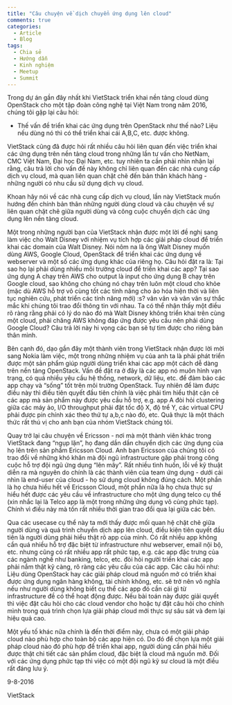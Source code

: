 ```yaml
---
title: "Câu chuyện về dịch chuyển ứng dụng lên cloud"
comments: true
categories:
  - Article
  - Blog
tags:
  - Chia sẻ
  - Hướng dẫn
  - Kinh nghiệm
  - Meetup
  - Summit
---
```

Trong dự án gần đây nhất khi VietStack triển khai nền tảng cloud dùng OpenStack cho một tập đoàn công nghệ tại Việt Nam trong năm 2016, chúng tôi gặp lại câu hỏi:

<ul>
<li>Thế vấn đề triển khai các ứng dụng trên OpenStack như thế nào? Liệu nếu dùng nó thì có thể triển khai cái A,B,C, etc. được không.</li>
</ul>

VietStack cũng đã được hỏi rất nhiều câu hỏi liên quan đến việc triển khai các ứng dụng trên nền tảng cloud trong những lần tư vấn cho NetNam, CMC Việt Nam, Đại học Đại Nam, etc. tuy nhiên ta cần phải nhìn nhận lại rằng, câu trả lời cho vấn đề này không chỉ liên quan đến các nhà cung cấp dịch vụ cloud, mà quan liên quan chặt chẽ đến bản thân khách hàng - những người có nhu cầu sử dụng dịch vụ cloud.

Khoan hãy nói về các nhà cung cấp dịch vụ cloud, lần này VietStack muốn hướng đến chính bản thân những người dùng cloud và câu chuyện về sự liên quan chặt chẽ giữa người dùng và công cuộc chuyển dịch các ứng dụng lên nền tảng cloud.

Một trong những người bạn của VietStack nhận được một lời đề nghị sang làm việc cho Walt Disney với nhiệm vụ tích hợp các giải pháp cloud để triển khai các domain của Walt Disney. Nói nôm na là ông Walt Disney muốn dùng AWS, Google Cloud, OpenStack để triển khai các ứng dụng về webserver và một số các ứng dụng khác của riêng họ. Câu hỏi đặt ra là: Tại sao họ lại phải dùng nhiều môi trường cloud để triển khai các app? Tại sao ứng dụng A chạy trên AWS cho output là input cho ứng dụng B chạy trên Google cloud, sao không cho chúng nó chạy trên luôn một cloud cho khỏe (mặc dù AWS hỗ trợ vô cùng tốt các tính năng cho ảo hóa hiện thời và liên tục nghiên cứu, phát triển các tính năng mới) :s? vân vân và vân vân sự thắc mắc khi chúng tôi trao đổi thông tin với nhau. Ta có thể nhận thấy một điều rõ ràng rằng phải có lý do nào đó mà Walt Disney không triển khai trên cùng một cloud, phải chăng AWS không đáp ứng được yêu cầu nên phải dùng Google Cloud? Câu trả lời này hi vọng các bạn sẽ tự tìm được cho riêng bản thân mình.

Bên cạnh đó, dạo gần đây một thành viên trong VietStack nhận được lời mời sang Nokia làm việc, một trong những nhiệm vụ của anh ta là phải phát triển được một sản phẩm giúp người dùng triển khai các app một cách dễ dàng trên nền tảng OpenStack. Vấn đề đặt ra ở đây là các app nó muôn hình vạn trạng, có quá nhiều yêu cầu hệ thống, network, dữ liệu, etc. để đảm bảo các app chạy và “sống” tốt trên môi trường OpenStack. Tuy nhiên để làm được điều này thì điều tiên quyết đầu tiên chính là việc phải tìm hiểu thật cặn cẽ các app mà sản phẩm này được yêu cầu hỗ trợ, e.g. app A đòi hỏi clustering giữa các máy ảo, I/O throughput phải đặt tốc độ X, độ trể Y, các virtual CPU phải được pin chính xác theo thứ tự a,b,c nào đó, etc. Quả thực là một thách thức rất thú vị cho anh bạn của nhóm VietStack chúng tôi.

Quay trở lại câu chuyện về Ericsson - nơi mà một thành viên khác trong VietStack đang “ngụp lặn”, họ đang dần dần chuyển dịch các ứng dụng của họ lên trên sản phẩm Ericsson Cloud. Anh bạn Ericsson của chúng tôi có trao đổi về những khó khăn mà đội ngũ infrastructure gặp phải trong công cuộc hỗ trợ đội ngũ ứng dụng “lên mây”. Rất nhiều tình huốn, lỗi về kỹ thuật diễn ra mà nguyên do chính là các thành viên của team ứng dụng - dưới cái nhìn là end-user của cloud - họ sử dụng cloud không đúng cách. Một phần là họ chưa hiểu hết về Ericsson Cloud, một phần nữa là họ chưa thực sự hiểu hết được các yêu cầu về infrastructure cho một ứng dụng telco cụ thể (xin nhắc lại là Telco app là một trong những ứng dụng vô cùng phức tạp). Chính vì điều này mà tốn rất nhiều thời gian trao đổi qua lại giữa các bên.

Qua các usecase cụ thể này ta mới thấy được mối quan hệ chặt chẽ giữa người dùng và quá trình chuyển dịch app lên cloud, điều kiện tiên quyết đầu tiên là người dùng phải hiểu thật rõ app của mình. Có rất nhiều app không cần quá nhiều hỗ trợ đặc biệt từ infrastructure như webserver, email nội bộ, etc. nhưng cũng có rất nhiều app rất phức tạp, e.g. các app đặc trưng của các ngành nghề như banking, telco, etc. đòi hỏi người triển khai các app phải nắm thật kỹ càng, rõ ràng các yêu cầu của các app. Các câu hỏi như: Liệu dùng OpenStack hay các giải pháp cloud mã nguồn mở có triển khai được ứng dụng ngân hàng không, tài chính không, etc. sẽ trở nên vô nghĩa nếu như người dùng không biết cụ thể các app đó cần cái gì từ infrastructure đề có thể hoạt động được. Nếu bài toán này được giải quyết thì việc đặt câu hỏi cho các cloud vendor cho hoặc tự đặt câu hỏi cho chính mình trong quá trình chọn lựa giải pháp cloud mới thực sự sâu sát và đem lại hiệu quả cao.

Một yếu tố khác nữa chính là đến thời điểm này, chưa có một giải pháp cloud nào phù hợp cho toàn bộ các app hiện có. Do đó để chọn lựa một giải pháp cloud nào đó phù hợp để triển khai app, người dùng cần phải hiểu được thật chi tiết các sản phẩm cloud, đặc biệt là cloud mã nguồn mở. Đối với các ứng dụng phức tạp thì việc có một đội ngũ kỹ sư cloud là một điều rất đáng lưu ý.

9-8-2016

VietStack
